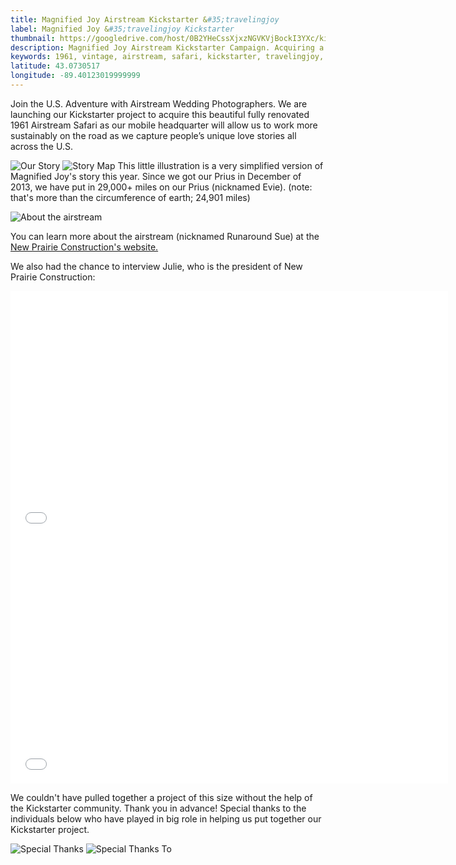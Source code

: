 ```yaml
---
title: Magnified Joy Airstream Kickstarter &#35;travelingjoy
label: Magnified Joy &#35;travelingjoy Kickstarter
thumbnail: https://googledrive.com/host/0B2YHeCssXjxzNGVKVjBockI3YXc/kickstarterus_feature.jpg
description: Magnified Joy Airstream Kickstarter Campaign. Acquiring a 1961 fully renovated Airstream Safari built with sustainability in mind.
keywords: 1961, vintage, airstream, safari, kickstarter, travelingjoy, calendars, landscape, road trips, rewards, sustainability, eco friendly, community, grass root, adventure,  artisan, craftsmanship, beautiful, prius
latitude: 43.0730517
longitude: -89.40123019999999
---
```


Join the U.S. Adventure with Airstream Wedding Photographers. We are launching our Kickstarter project to acquire this beautiful fully renovated 1961 Airstream Safari as our mobile headquarter will allow us to work more sustainably on the road as we capture people’s unique love stories all across the U.S.

![Our Story](https://googledrive.com/host/0B2YHeCssXjxzSG9aZUtxNjBUNXc/OurStory.png)
![Story Map](https://googledrive.com/host/0B2YHeCssXjxzNGVKVjBockI3YXc/StoryMap-01.png)
This little illustration is a very simplified version of Magnified Joy's story this year. Since we got our Prius in December of 2013, we have put in 29,000+ miles on our Prius (nicknamed Evie). (note: that's more than the circumference of earth; 24,901 miles) 

![About the airstream](https://googledrive.com/host/0B2YHeCssXjxzSG9aZUtxNjBUNXc/AbouttheAirstream.png)

You can learn more about the airstream (nicknamed Runaround Sue) at the [New Prairie Construction's website.](http://www.newprairieconstruction.com/airstream)

We also had the chance to interview Julie, who is the president of New Prairie Construction:
<div><iframe src="//player.vimeo.com/video/109392872?title=0&amp;byline=0&amp;portrait=0" width="700" height="394" frameborder="0" webkitallowfullscreen mozallowfullscreen allowfullscreen></iframe></div>
<div><iframe src="//player.vimeo.com/video/109392712?title=0&amp;byline=0&amp;portrait=0" width="700" height="394" frameborder="0" webkitallowfullscreen mozallowfullscreen allowfullscreen></iframe></div>


We couldn't have pulled together a project of this size without the help of the Kickstarter community. Thank you in advance! Special thanks to the individuals below who have played in big role in helping us put together our Kickstarter project.

![Special Thanks](https://googledrive.com/host/0B2YHeCssXjxzSG9aZUtxNjBUNXc/SpecialThanks.png)
![Special Thanks To](https://googledrive.com/host/0B2YHeCssXjxzNGVKVjBockI3YXc/special_thanks.png)



